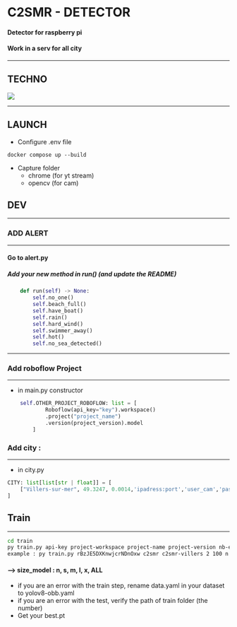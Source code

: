 # C2SMR - DETECTOR


#### Detector for raspberry pi
#### Work in a serv for all city

---

## TECHNO

![](https://img.shields.io/badge/Python-FFD43B?style=for-the-badge&logo=python&logoColor=blue)

---

## LAUNCH

- Configure .env file

````shell
docker compose up --build
````

- Capture folder
  - chrome (for yt stream)
  - opencv (for cam)

## DEV

---

### ADD ALERT

---

#### Go to alert.py
##### Add your new method in run() (and update the README)
````python
    def run(self) -> None:
        self.no_one()
        self.beach_full()
        self.have_boat()
        self.rain()
        self.hard_wind()
        self.swimmer_away()
        self.hot()
        self.no_sea_detected()
````

---

### Add roboflow Project

---

- in main.py constructor
```python
    self.OTHER_PROJECT_ROBOFLOW: list = [
            Roboflow(api_key="key").workspace()
            .project("project_name")
            .version(project_version).model
        ]

```

### Add city : 

---

- in city.py
````python
CITY: list[list[str | float]] = [
    ["Villers-sur-mer", 49.3247, 0.0014,'ipadress:port','user_cam','password_cam']
]
````

## Train

---

```bash
cd train
py train.py api-key project-workspace project-name project-version nb-epoch size_model
example : py train.py rBzJE5DXKnwjcrNDnOxw c2smr c2smr-villers 2 100 n
```
#### --> size_model : n, s, m, l, x, ALL

- if you are an error with the train step, rename data.yaml in your dataset to yolov8-obb.yaml
- if you are an error with the test, verify the path of train folder (the number)
- Get your best.pt